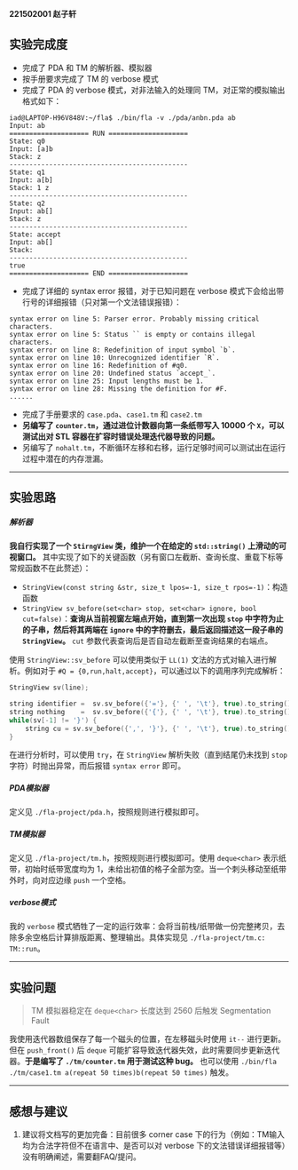 **221502001 赵子轩**
## 实验完成度
- 完成了 PDA 和 TM 的解析器、模拟器
- 按手册要求完成了 TM 的 verbose 模式
- 完成了 PDA 的 verbose 模式，对非法输入的处理同 TM，对正常的模拟输出格式如下：
```
iad@LAPTOP-H96V848V:~/fla$ ./bin/fla -v ./pda/anbn.pda ab
Input: ab
==================== RUN ====================
State: q0
Input: [a]b
Stack: z
---------------------------------------------
State: q1
Input: a[b]
Stack: 1 z
---------------------------------------------
State: q2
Input: ab[]
Stack: z
---------------------------------------------
State: accept
Input: ab[]
Stack:
---------------------------------------------
true
==================== END ====================
```
- 完成了详细的 syntax error 报错，对于已知问题在 verbose 模式下会给出带行号的详细报错（只对第一个文法错误报错）：
```
syntax error on line 5: Parser error. Probably missing critical characters.
syntax error on line 5: Status `` is empty or contains illegal characters.
syntax error on line 8: Redefinition of input symbol `b`.
syntax error on line 10: Unrecognized identifier `R`.
syntax error on line 16: Redefinition of #q0.
syntax error on line 20: Undefined status `accept_`.
syntax error on line 25: Input lengths must be 1.
syntax error on line 28: Missing the definition for #F.
......
```
- 完成了手册要求的 `case.pda`、`case1.tm` 和 `case2.tm`
- **另编写了 `counter.tm`，通过进位计数器向第一条纸带写入 $10000$ 个 `X`，可以测试出对 STL 容器在扩容时错误处理迭代器导致的问题。**
- 另编写了 `nohalt.tm`，不断循环左移和右移，运行足够时间可以测试出在运行过程中潜在的内存泄漏。
---
## 实验思路
##### 解析器
**我自行实现了一个 `StirngView` 类，维护一个在给定的 `std::string()` 上滑动的可视窗口。** 其中实现了如下的关键函数（另有窗口左截断、查询长度、重载下标等常规函数不在此赘述）：
- `StringView(const string &str, size_t lpos=-1, size_t rpos=-1)`：构造函数
- `StringView sv_before(set<char> stop, set<char> ignore, bool cut=false)`：**查询从当前视窗左端点开始，直到第一次出现 `stop` 中字符为止的子串，然后将其两端在 `ignore` 中的字符删去，最后返回描述这一段子串的 `StringView`。** `cut` 参数代表查询后是否自动左截断至查询结果的右端点。

使用 `StringView::sv_before` 可以使用类似于 `LL(1)` 文法的方式对输入进行解析。例如对于 `#Q = {0,run,halt,accept}`，可以通过以下的调用序列完成解析：
```c
StringView sv(line);

string identifier =  sv.sv_before({'='}, {' ', '\t'}, true).to_string(); // "#Q"
string nothing    =  sv.sv_before({'{'}, {' ', '\t'}, true).to_string(); // ""
while(sv[-1] != '}') {
	string cu = sv.sv_before({',', '}'}, {' ', '\t'}, true).to_string(); // "0", "run", ...
}
```

在进行分析时，可以使用 `try`，在 `StringView` 解析失败（直到结尾仍未找到 `stop` 字符）时抛出异常，而后报错 `syntax error` 即可。
##### PDA模拟器
定义见 `./fla-project/pda.h`，按照规则进行模拟即可。
##### TM模拟器
定义见 `./fla-project/tm.h`，按照规则进行模拟即可。使用 `deque<char>` 表示纸带，初始时纸带宽度均为 $1$，未给出初值的格子全部为空。当一个刺头移动至纸带外时，向对应边缘 `push` 一个空格。
##### verbose模式
我的 `verbose` 模式牺牲了一定的运行效率：会将当前栈/纸带做一份完整拷贝，去除多余空格后计算排版距离、整理输出。具体实现见 `./fla-project/tm.c: TM::run`。

---
## 实验问题

> TM 模拟器稳定在 `deque<char>` 长度达到 2560 后触发 Segmentation Fault

我使用迭代器数组保存了每一个磁头的位置，在左移磁头时使用 `it--` 进行更新。但在 `push_front()` 后 `deque` 可能扩容导致迭代器失效，此时需要同步更新迭代器。**于是编写了 `./tm/counter.tm` 用于测试这种 bug。** 也可以使用 `./bin/fla ./tm/case1.tm a(repeat 50 times)b(repeat 50 times)` 触发。

---
## 感想与建议

1. 建议将文档写的更加完备：目前很多 corner case 下的行为（例如：TM输入均为合法字符但不在语言中、是否可以对 verbose 下的文法错误详细报错等）没有明确阐述，需要翻FAQ/提问。

